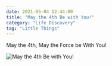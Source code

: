 ```yaml
---
date: 2021-05-04 12:44:00
title: "May the 4th Be with You!"
category: "Life Discovery"
tag: "Little Things"
---
```


May the 4th, May the Force be With You!

![May the 4th Be with You!](/img/LifeDiscovery/20210504.jpg "May the 4th Be with You!")